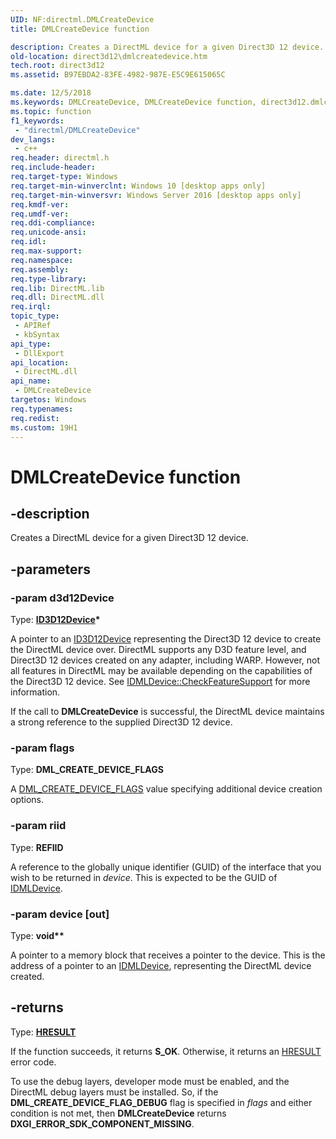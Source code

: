 ```yaml
---
UID: NF:directml.DMLCreateDevice
title: DMLCreateDevice function

description: Creates a DirectML device for a given Direct3D 12 device.
old-location: direct3d12\dmlcreatedevice.htm
tech.root: direct3d12
ms.assetid: B97EBDA2-83FE-4982-987E-E5C9E615065C

ms.date: 12/5/2018
ms.keywords: DMLCreateDevice, DMLCreateDevice function, direct3d12.dmlcreatedevice, directml/DMLCreateDevice
ms.topic: function
f1_keywords: 
 - "directml/DMLCreateDevice"
dev_langs:
 - c++
req.header: directml.h
req.include-header: 
req.target-type: Windows
req.target-min-winverclnt: Windows 10 [desktop apps only]
req.target-min-winversvr: Windows Server 2016 [desktop apps only]
req.kmdf-ver: 
req.umdf-ver: 
req.ddi-compliance: 
req.unicode-ansi: 
req.idl: 
req.max-support: 
req.namespace: 
req.assembly: 
req.type-library: 
req.lib: DirectML.lib
req.dll: DirectML.dll
req.irql: 
topic_type:
 - APIRef
 - kbSyntax
api_type:
 - DllExport
api_location:
 - DirectML.dll
api_name:
 - DMLCreateDevice
targetos: Windows
req.typenames: 
req.redist: 
ms.custom: 19H1
---
```


# DMLCreateDevice function


## -description






Creates a DirectML device for a given Direct3D 12 device.


## -parameters




### -param d3d12Device

Type: <b><a href="https://docs.microsoft.com/windows/desktop/api/d3d12/nn-d3d12-id3d12device">ID3D12Device</a>*</b>

A pointer to an <a href="https://docs.microsoft.com/windows/desktop/api/d3d12/nn-d3d12-id3d12device">ID3D12Device</a> representing the Direct3D 12 device to create the DirectML device over. DirectML supports any D3D feature level,
      and Direct3D 12 devices created on any adapter, including WARP. However, not all features in DirectML may be
      available depending on the capabilities of the Direct3D 12 device. See [IDMLDevice::CheckFeatureSupport](/windows/desktop/api/directml/nf-directml-idmldevice-checkfeaturesupport) for more
      information.

If the call to <b>DMLCreateDevice</b> is successful, the DirectML device maintains a strong reference to the supplied
      Direct3D 12 device.


### -param flags

Type: <b>DML_CREATE_DEVICE_FLAGS</b>

A [DML_CREATE_DEVICE_FLAGS](/windows/desktop/api/directml/ne-directml-dml_create_device_flags) value specifying additional device creation options.


### -param riid

Type: <b>REFIID</b>

A reference to the globally unique identifier (GUID) of the interface that you wish to be returned in <i>device</i>. This is expected to be the GUID of [IDMLDevice](/windows/desktop/api/directml/nn-directml-idmldevice).


### -param device [out]

Type: <b>void**</b>

A pointer to a memory block that receives a pointer to the device. This is the address of a pointer to an [IDMLDevice](/windows/desktop/api/directml/nn-directml-idmldevice), representing  the DirectML device created.


## -returns



Type: [**HRESULT**](/windows/desktop/winprog/windows-data-types)

If the function succeeds, it returns <b>S_OK</b>. Otherwise, it returns an [HRESULT](/windows/desktop/winprog/windows-data-types) error code.

To use the debug layers, developer mode must be enabled, and the DirectML
      debug layers must be installed. So, if the <b>DML_CREATE_DEVICE_FLAG_DEBUG</b> flag is specified in <i>flags</i> and either condition is
      not met, then <b>DMLCreateDevice</b> returns <b>DXGI_ERROR_SDK_COMPONENT_MISSING</b>.



